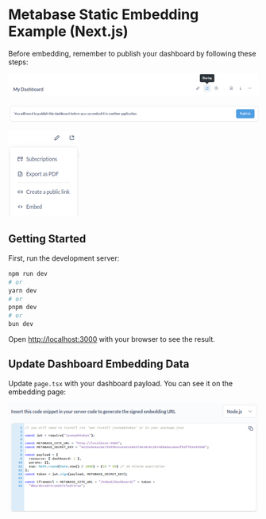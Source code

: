 # Metabase Static Embedding Example (Next.js)

Before embedding, remember to publish your dashboard by following these steps:

![Sharing](./public/sharing.png)

![Embed](./public/embed.png)

![Publish](./public/publish.png)

## Getting Started

First, run the development server:

```bash
npm run dev
# or
yarn dev
# or
pnpm dev
# or
bun dev
```

Open [http://localhost:3000](http://localhost:3000) with your browser to see the result.

## Update Dashboard Embedding Data

Update `page.tsx` with your dashboard payload. You can see it on the embedding page:

![Dashboard Payload](./public/code-snippet.png)

